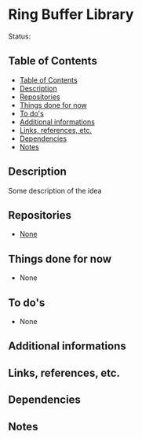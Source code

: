 # Ring Buffer Library <!-- omit in toc -->

Status:

## Table of Contents

- [Table of Contents](#table-of-contents)
- [Description](#description)
- [Repositories](#repositories)
- [Things done for now](#things-done-for-now)
- [To do's](#to-dos)
- [Additional informations](#additional-informations)
- [Links, references, etc.](#links-references-etc)
- [Dependencies](#dependencies)
- [Notes](#notes)

## Description

Some description of the idea

## Repositories
* [None]()

## Things done for now

* None

## To do's

* None

## Additional informations

## Links, references, etc.

## Dependencies

## Notes